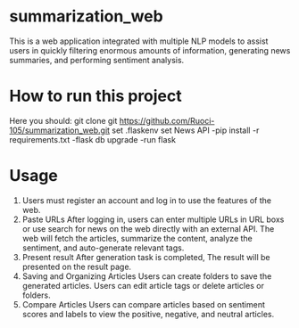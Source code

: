 # summarization_web
This is a web application integrated with multiple NLP models to assist users in quickly filtering enormous amounts of information, generating news summaries, and performing sentiment analysis.

# How to run this project
Here you should:
git clone git https://github.com/Ruoci-105/summarization_web.git
set .flaskenv 
set News API 
-pip install -r requirements.txt
-flask db upgrade
-run flask

# Usage
1. Users must register an account and log in to use the features of the web.
2. Paste URLs
After logging in, users can enter multiple URLs in URL boxs or use search for news on the web directly with an external API. 
The web will fetch the articles, summarize the content, analyze the sentiment, and auto-generate relevant tags.
3. Present result
After generation task is completed, The result will be presented on the result page. 
4. Saving and Organizing Articles
Users can create folders to save the generated articles.
Users can edit article tags or delete articles or folders.
5. Compare Articles
Users can compare articles based on sentiment scores and labels to view the positive, negative, and neutral articles.